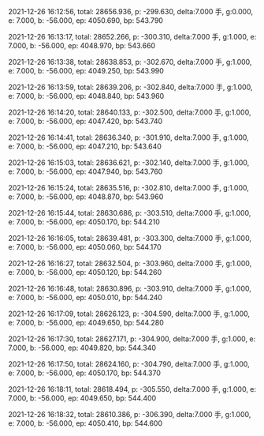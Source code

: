 2021-12-26 16:12:56, total: 28656.936, p: -299.630, delta:7.000 手, g:0.000, e: 7.000, b: -56.000, ep: 4050.690, bp: 543.790

2021-12-26 16:13:17, total: 28652.266, p: -300.310, delta:7.000 手, g:1.000, e: 7.000, b: -56.000, ep: 4048.970, bp: 543.660

2021-12-26 16:13:38, total: 28638.853, p: -302.670, delta:7.000 手, g:1.000, e: 7.000, b: -56.000, ep: 4049.250, bp: 543.990

2021-12-26 16:13:59, total: 28639.206, p: -302.840, delta:7.000 手, g:1.000, e: 7.000, b: -56.000, ep: 4048.840, bp: 543.960

2021-12-26 16:14:20, total: 28640.133, p: -302.500, delta:7.000 手, g:1.000, e: 7.000, b: -56.000, ep: 4047.420, bp: 543.740

2021-12-26 16:14:41, total: 28636.340, p: -301.910, delta:7.000 手, g:1.000, e: 7.000, b: -56.000, ep: 4047.210, bp: 543.640

2021-12-26 16:15:03, total: 28636.621, p: -302.140, delta:7.000 手, g:1.000, e: 7.000, b: -56.000, ep: 4047.940, bp: 543.760

2021-12-26 16:15:24, total: 28635.516, p: -302.810, delta:7.000 手, g:1.000, e: 7.000, b: -56.000, ep: 4048.870, bp: 543.960

2021-12-26 16:15:44, total: 28630.686, p: -303.510, delta:7.000 手, g:1.000, e: 7.000, b: -56.000, ep: 4050.170, bp: 544.210

2021-12-26 16:16:05, total: 28639.481, p: -303.300, delta:7.000 手, g:1.000, e: 7.000, b: -56.000, ep: 4050.060, bp: 544.170

2021-12-26 16:16:27, total: 28632.504, p: -303.960, delta:7.000 手, g:1.000, e: 7.000, b: -56.000, ep: 4050.120, bp: 544.260

2021-12-26 16:16:48, total: 28630.896, p: -303.910, delta:7.000 手, g:1.000, e: 7.000, b: -56.000, ep: 4050.010, bp: 544.240

2021-12-26 16:17:09, total: 28626.123, p: -304.590, delta:7.000 手, g:1.000, e: 7.000, b: -56.000, ep: 4049.650, bp: 544.280

2021-12-26 16:17:30, total: 28627.171, p: -304.900, delta:7.000 手, g:1.000, e: 7.000, b: -56.000, ep: 4049.820, bp: 544.340

2021-12-26 16:17:50, total: 28624.160, p: -304.790, delta:7.000 手, g:1.000, e: 7.000, b: -56.000, ep: 4050.170, bp: 544.370

2021-12-26 16:18:11, total: 28618.494, p: -305.550, delta:7.000 手, g:1.000, e: 7.000, b: -56.000, ep: 4049.650, bp: 544.400

2021-12-26 16:18:32, total: 28610.386, p: -306.390, delta:7.000 手, g:1.000, e: 7.000, b: -56.000, ep: 4050.410, bp: 544.600